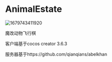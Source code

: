 # AnimalEstate

![1679743411920](https://user-images.githubusercontent.com/1223332/227714583-f2aab337-2cfa-4a81-8747-c0f7a96e6ff1.png)

魔改动物飞行棋

客户端基于cocos creator 3.6.3

服务器基于https://github.com/qianqians/abelkhan
